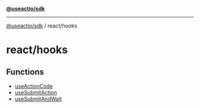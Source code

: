 [**@useactio/sdk**](../../README.md)

***

[@useactio/sdk](../../modules.md) / react/hooks

# react/hooks

## Functions

- [useActionCode](functions/useActionCode.md)
- [useSubmitAction](functions/useSubmitAction.md)
- [useSubmitAndWait](functions/useSubmitAndWait.md)
